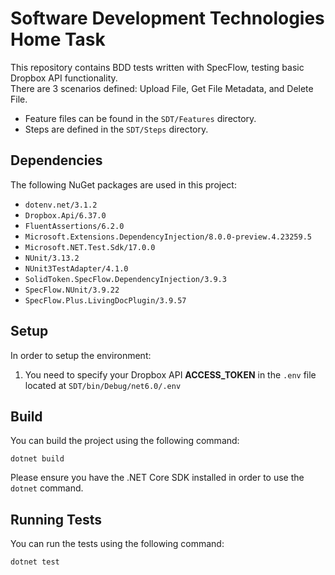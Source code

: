 # Software Development Technologies Home Task

This repository contains BDD tests written with SpecFlow, testing basic Dropbox API functionality. \
There are 3 scenarios defined: Upload File, Get File Metadata, and Delete File.


- Feature files can be found in the `SDT/Features` directory.
- Steps are defined in the `SDT/Steps` directory.

## Dependencies

The following NuGet packages are used in this project:

- `dotenv.net/3.1.2`
- `Dropbox.Api/6.37.0`
- `FluentAssertions/6.2.0`
- `Microsoft.Extensions.DependencyInjection/8.0.0-preview.4.23259.5`
- `Microsoft.NET.Test.Sdk/17.0.0`
- `NUnit/3.13.2`
- `NUnit3TestAdapter/4.1.0`
- `SolidToken.SpecFlow.DependencyInjection/3.9.3`
- `SpecFlow.NUnit/3.9.22`
- `SpecFlow.Plus.LivingDocPlugin/3.9.57`

## Setup

In order to setup the environment:

1. You need to specify your Dropbox API **ACCESS_TOKEN** in the `.env` file located at `SDT/bin/Debug/net6.0/.env`

## Build
You can build the project using the following command:
```
dotnet build
```
Please ensure you have the .NET Core SDK installed in order to use the `dotnet` command.

## Running Tests

You can run the tests using the following command:

```
dotnet test
```